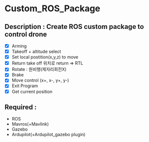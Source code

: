 # Custom_ROS_Package

## Description : Create ROS custom package to control drone
- [x]  Arming 
- [x]  Takeoff + altitude select
- [x]  Set local postition(x,y,z) to move
- [x]  Return take off 위치로 return => RTL
- [X]  Rotate : 원비행(제자리회전X)
- [X]  Brake 
- [X]  Move control (x+, x-, y+, y-)
- [X]  Exit Program
- [X]  Get current position

## Required :
- ROS
- Mavros(+Mavlink)
- Gazebo    
- Ardupilot(+Ardupilot_gazebo plugin)
    


